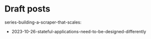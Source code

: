 # Draft posts

series-building-a-scraper-that-scales:

- 2023-10-26-stateful-applications-need-to-be-designed-differently
